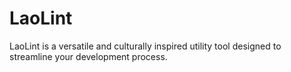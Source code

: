 # LaoLint
LaoLint is a versatile and culturally inspired utility tool designed to streamline your development process.
